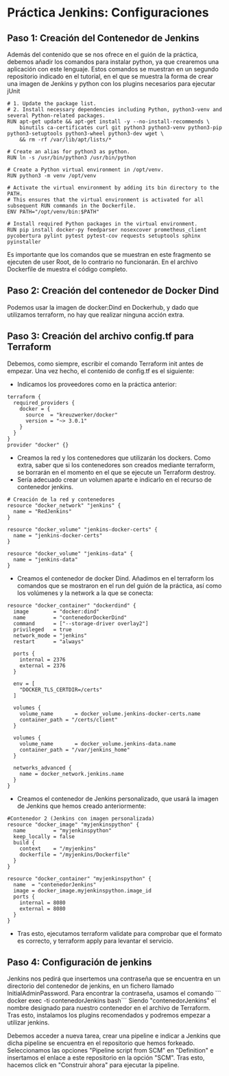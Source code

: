 # Práctica Jenkins: Configuraciones
## Paso 1: Creación del Contenedor de Jenkins
Además del contenido que se nos ofrece en el guión de la práctica, debemos añadir los comandos para instalar python, ya que crearemos una aplicación con este lenguaje. Estos comandos se muestran en un segundo repositorio indicado en el tutorial, en el que se muestra la forma de crear una imagen de Jenkins y python con los plugins necesarios para ejecutar jUnit
```
# 1. Update the package list.
# 2. Install necessary dependencies including Python, python3-venv and several Python-related packages.
RUN apt-get update && apt-get install -y --no-install-recommends \
    binutils ca-certificates curl git python3 python3-venv python3-pip python3-setuptools python3-wheel python3-dev wget \
    && rm -rf /var/lib/apt/lists/*

# Create an alias for python3 as python.
RUN ln -s /usr/bin/python3 /usr/bin/python

# Create a Python virtual environment in /opt/venv.
RUN python3 -m venv /opt/venv

# Activate the virtual environment by adding its bin directory to the PATH.
# This ensures that the virtual environment is activated for all subsequent RUN commands in the Dockerfile.
ENV PATH="/opt/venv/bin:$PATH"

# Install required Python packages in the virtual environment.
RUN pip install docker-py feedparser nosexcover prometheus_client pycobertura pylint pytest pytest-cov requests setuptools sphinx pyinstaller
```
Es importante que los comandos que se muestran en este fragmento se ejecuten de user Root, de lo contrario no funcionarán. En el archivo Dockerfile de muestra el código completo.

## Paso 2: Creación del contenedor de Docker Dind
Podemos usar la imagen de docker:Dind en Dockerhub, y dado que utilizamos terraform, no hay que realizar ninguna acción extra.

## Paso 3: Creación del archivo config.tf para Terraform
Debemos, como siempre, escribir el comando Terraform init antes de empezar. Una vez hecho, el contenido de config.tf es el siguiente:

* Indicamos los proveedores como en la práctica anterior:

```
terraform {
  required_providers {
    docker = {
      source  = "kreuzwerker/docker"
      version = "~> 3.0.1"
    }
  }
}
provider "docker" {}

```
* Creamos la red y los contenedores que utilizarán los dockers. Como extra, saber que si los contenedores son creados mediante terraform, se borrarán en el momento en el que se ejecute un Terraform destroy.
* Sería adecuado crear un volumen aparte e indicarlo en el recurso de contenedor jenkins.
  
```
# Creación de la red y contenedores
resource "docker_network" "jenkins" {
  name = "RedJenkins"
}

resource "docker_volume" "jenkins-docker-certs" {
  name = "jenkins-docker-certs"
}

resource "docker_volume" "jenkins-data" {
  name = "jenkins-data"
}
```
* Creamos el contenedor de docker Dind. Añadimos en el terraform los comandos que se mostraron en el run del guión de la práctica, así como los volúmenes y la network a la que se conecta:
```
resource "docker_container" "dockerdind" {
  image        = "docker:dind"
  name         = "contenedorDockerDind"
  command      = ["--storage-driver overlay2"]
  privileged   = true
  network_mode = "jenkins"
  restart      = "always"

  ports {
    internal = 2376
    external = 2376
  }

  env = [
    "DOCKER_TLS_CERTDIR=/certs"
  ]

  volumes {
    volume_name       = docker_volume.jenkins-docker-certs.name
    container_path = "/certs/client"
  }

  volumes {
    volume_name       = docker_volume.jenkins-data.name
    container_path = "/var/jenkins_home"
  }

  networks_advanced {
    name = docker_network.jenkins.name
  }
}
```
* Creamos el contenedor de Jenkins personalizado, que usará la imagen de Jenkins que hemos creado anteriormente:
```
#Contenedor 2 (Jenkins con imagen personalizada)
resource "docker_image" "myjenkinspython" {
  name         = "myjenkinspython"
  keep_locally = false
  build {
    context    = "/myjenkins"
    dockerfile = "/myjenkins/Dockerfile"
  }
}

resource "docker_container" "myjenkinspython" {
  name  = "contenedorJenkins"
  image = docker_image.myjenkinspython.image_id
  ports {
    internal = 8080
    external = 8080
  }
}
```
* Tras esto, ejecutamos terraform validate para comprobar que el formato es correcto, y terraform apply para levantar el servicio.

## Paso 4: Configuración de jenkins
Jenkins nos pedirá que insertemos una contraseña que se encuentra en un directorio del contenedor de jenkins, en un fichero llamado InitialAdminPassword. Para encontrar la contraseña, usamos el comando ``` docker exec -ti contenedorJenkins bash´´´ Siendo "contenedorJenkins" el nombre designado para nuestro contenedor en el archivo de Terraform. Tras esto, instalamos los plugins recomendados y podremos empezar a utilizar jenkins.

Debemos acceder a nueva tarea, crear una pipeline e indicar a Jenkins que dicha pipeline se encuentra en el repositorio que hemos forkeado. Seleccionamos las opciones "Pipeline script from SCM" en "Definition" e insertamos el enlace a este repositorio en la opción "SCM". Tras esto, hacemos click en "Construir ahora" para ejecutar la pipeline.



  
